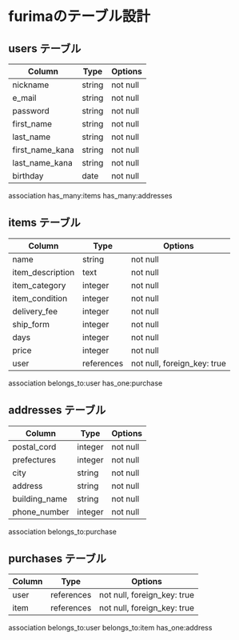 # furimaのテーブル設計

## users テーブル

| Column          | Type   | Options     |
| --------------- | ------ | ----------- |
| nickname        | string | not null    |
| e_mail          | string | not null    |
| password        | string | not null    |
| first_name      | string | not null    |
| last_name       | string | not null    |
| first_name_kana | string | not null    |
| last_name_kana  | string | not null    |
| birthday        | date   | not null    |

association
 has_many:items
 has_many:addresses

## items テーブル

| Column           | Type       | Options                     |
| ---------------- | ---------- | --------------------------- |
| name             | string     | not null                    |
| item_description | text       | not null                    |
| item_category    | integer    | not null                    |
| item_condition   | integer    | not null                    |
| delivery_fee     | integer    | not null                    |
| ship_form        | integer    | not null                    |
| days             | integer    | not null                    |
| price            | integer    | not null                    |
| user             | references | not null, foreign_key: true |

association
 belongs_to:user
 has_one:purchase

## addresses テーブル

| Column        | Type      | Options     |
| ------------- | --------- | ----------- |
| postal_cord   | integer   | not null    |
| prefectures   | integer   | not null    |
| city          | string    | not null    |
| address       | string    | not null    |
| building_name | string    | not null    |
| phone_number  | integer   | not null    |

association
 belongs_to:purchase

## purchases テーブル
| Column | Type       | Options                     |
| ------ | ---------- | --------------------------- |
| user   | references | not null, foreign_key: true |
| item   | references | not null, foreign_key: true |

association
 belongs_to:user
 belongs_to:item
 has_one:address